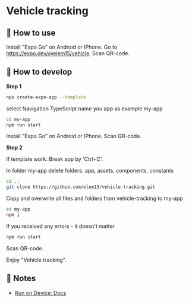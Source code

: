 # Vehicle tracking

## 🚖 How to use
Install "Expo Go" on Android or IPhone.
Go to https://expo.dev/@elem15/vehicle.
Scan QR-code.

## 🚀 How to develop
**Step 1**
```sh
npx create-expo-app --template
```
select Navigation TypeScript
name you app as example my-app

```sh
cd my-app
npm run start
```
Install "Expo Go" on Android or IPhone.
Scan QR-code.

**Step 2**

If template work. Break app by 'Ctrl+C'.

In folder my-app delete folders: app, assets, components, constants
```sh
cd ..
git clone https://github.com/elem15/vehicle-tracking.git
```
Copy and overwrite all files and folders from vehicle-tracking to my-app

```sh
cd my-app
npm i
```
If you received any errors - it doesn't matter
```sh
npm run start
```

Scan QR-code.

Enjoy "Vehicle tracking".

## 📝 Notes

- [Run on Device: Docs](https://docs.expo.dev/workflow/run-on-device/)

